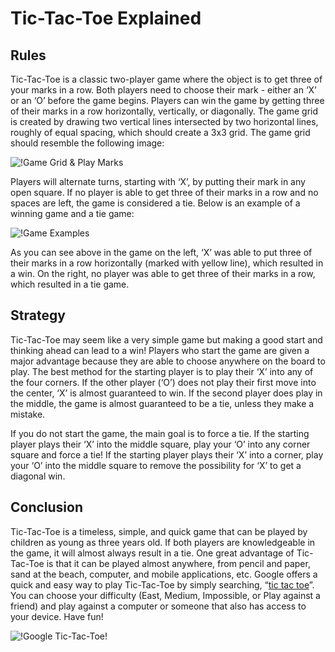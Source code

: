 # Tic-Tac-Toe Explained

## Rules

Tic-Tac-Toe is a classic two-player game where the object is to get three of
your marks in a row. Both players need to choose their mark - either an ‘X’ or
an ‘O’ before the game begins. Players can win the game by getting three of
their marks in a row horizontally, vertically, or diagonally. The game grid is
created by drawing two vertical lines intersected by two horizontal lines,
roughly of equal spacing, which should create a 3x3 grid. The game grid should
resemble the following image:

![!Game Grid & Play Marks](https://cdn.nickplatt.dev/files/Docs/grid.png)

Players will alternate turns, starting with ‘X’, by putting their mark in any
open square. If no player is able to get three of their marks in a row and no
spaces are left, the game is considered a tie. Below is an example of a winning
game and a tie game:

![!Game Examples](https://cdn.nickplatt.dev/files/Docs/game-examples.png)

As you can see above in the game on the left, ‘X’ was able to put three of their
marks in a row horizontally (marked with yellow line), which resulted in a win.
On the right, no player was able to get three of their marks in a row, which
resulted in a tie game.

## Strategy

Tic-Tac-Toe may seem like a very simple game but making a good start and
thinking ahead can lead to a win! Players who start the game are given a major
advantage because they are able to choose anywhere on the board to play. The
best method for the starting player is to play their ‘X’ into any of the four
corners. If the other player (‘O’) does not play their first move into the
center, ‘X’ is almost guaranteed to win. If the second player does play in the
middle, the game is almost guaranteed to be a tie, unless they make a mistake.

If you do not start the game, the main goal is to force a tie. If the starting
player plays their ‘X’ into the middle square, play your ‘O’ into any corner
square and force a tie! If the starting player plays their ‘X’ into a corner,
play your ‘O’ into the middle square to remove the possibility for ‘X’ to get a
diagonal win.

## Conclusion

Tic-Tac-Toe is a timeless, simple, and quick game that can be played by children
as young as three years old. If both players are knowledgeable in the game, it
will almost always result in a tie. One great advantage of Tic-Tac-Toe is that
it can be played almost anywhere, from pencil and paper, sand at the beach,
computer, and mobile applications, etc. Google offers a quick and easy way to
play Tic-Tac-Toe by simply searching,
“[tic tac toe](https://www.google.com/search?q=tic+tac+toe)”. You can choose
your difficulty (East, Medium, Impossible, or Play against a friend) and play
against a computer or someone that also has access to your device. Have fun!

![!Google Tic-Tac-Toe!](https://cdn.nickplatt.dev/files/Docs/google.png)
